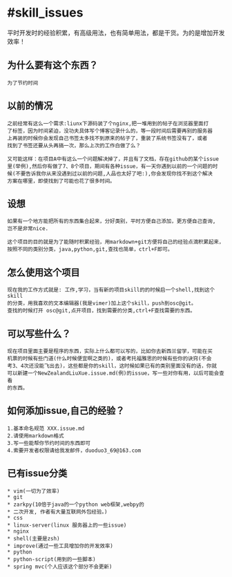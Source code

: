 #skill_issues
====

平时开发时的经验积累，有高级用法，也有简单用法，都是干货。为的是增加开发效率！

为什么要有这个东西？
---
    为了节约时间

以前的情况
---
    之前经常有这么一个需求:liunx下源码装了个nginx,把一堆用到的帖子在浏览器里面打
    了标签，因为时间紧迫，没功夫具体写个博客记录什么的，等一段时间后需要再别的服务器
    上再装的时候你会发现自己书签太多找不到原来的帖子了，重装了系统书签没有了，或者
    找到了书签还要从头再搞一次，那么上次的工作白做了么？

    又可能这样：在项目A中有这么一个问题解决掉了，并且有了文档，存在github的某个issue
    里(举例),然后你有做了7、8个项目，期间有各种issue，有一天你遇到以前的一个问题的时
    候(不要告诉我你从来没遇到过以前的问题,人品也太好了吧:),你会发现你找不到这个解决
    方案在哪里，即使找到了可能也花了很多时间。

设想
---
    如果有一个地方能把所有的东西集合起来，分好类别，平时方便自己添加，更方便自己查询,
    岂不是非常nice.

    这个项目的目的就是为了能随时积累经验，用markdown+git方便将自己的经验点滴积累起来，
    按照不同的类别分类，java,python,git,查找也简单，ctrl+F即可。

怎么使用这个项目
---
    现在我的工作方式就是: 工作,学习，当有新的项目skill的的时候启一个shell,找到这个skill
    的分类，用我喜欢的文本编辑器(我是vimer)加上这个skill，push到osc@git。
    查找的时候打开 osc@git,点开项目，找到需要的分类,ctrl+F查找需要的东西。

可以写些什么？
---

    现在项目里面主要是程序的东西，实际上什么都可以写的，比如你去新西兰留学，可能在买
    机票的时候有些门道(什么时候便宜啊之类的)，或者考托福雅思的时候有些你的诀窍(不会
    考3、4次还没能飞出去)，这些都是你的skill，这时候如果已有的类别里面没有的话，你就
    可以新建一个NewZealandLiuXue.issue.md(例)的issue，写一些对你有用，以后可能会查看
    的东西。

如何添加issue,自己的经验？
---

    1.基本命名规范 XXX.issue.md
    2.请使用markdown格式
    3.写一些能帮你节约时间的东西即可
    4.索要开发者权限请给我发邮件，duoduo3_69@163.com

已有issue分类
---

    * vim(一切为了效率)
    * git
    * zarkpy(10倍于java的一个python web框架,webpy的
    * 二次开发, 作者有大量互联网外包经验。)
    * css
    * linux-server(linux 服务器上的一些issue)
    * nginx
    * shell(主要是zsh)
    * improve(通过一些工具增加你的开发效率)
    * python
    * python-script(用到的一些脚本)
    * spring mvc(个人应该这个部分不会更新)


